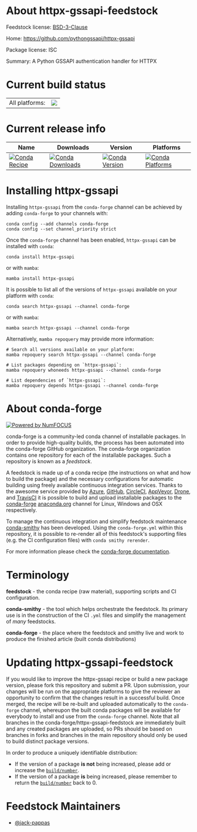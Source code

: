 About httpx-gssapi-feedstock
============================

Feedstock license: [BSD-3-Clause](https://github.com/conda-forge/httpx-gssapi-feedstock/blob/main/LICENSE.txt)

Home: https://github.com/pythongssapi/httpx-gssapi

Package license: ISC

Summary: A Python GSSAPI authentication handler for HTTPX

Current build status
====================


<table><tr><td>All platforms:</td>
    <td>
      <a href="https://dev.azure.com/conda-forge/feedstock-builds/_build/latest?definitionId=23736&branchName=main">
        <img src="https://dev.azure.com/conda-forge/feedstock-builds/_apis/build/status/httpx-gssapi-feedstock?branchName=main">
      </a>
    </td>
  </tr>
</table>

Current release info
====================

| Name | Downloads | Version | Platforms |
| --- | --- | --- | --- |
| [![Conda Recipe](https://img.shields.io/badge/recipe-httpx--gssapi-green.svg)](https://anaconda.org/conda-forge/httpx-gssapi) | [![Conda Downloads](https://img.shields.io/conda/dn/conda-forge/httpx-gssapi.svg)](https://anaconda.org/conda-forge/httpx-gssapi) | [![Conda Version](https://img.shields.io/conda/vn/conda-forge/httpx-gssapi.svg)](https://anaconda.org/conda-forge/httpx-gssapi) | [![Conda Platforms](https://img.shields.io/conda/pn/conda-forge/httpx-gssapi.svg)](https://anaconda.org/conda-forge/httpx-gssapi) |

Installing httpx-gssapi
=======================

Installing `httpx-gssapi` from the `conda-forge` channel can be achieved by adding `conda-forge` to your channels with:

```
conda config --add channels conda-forge
conda config --set channel_priority strict
```

Once the `conda-forge` channel has been enabled, `httpx-gssapi` can be installed with `conda`:

```
conda install httpx-gssapi
```

or with `mamba`:

```
mamba install httpx-gssapi
```

It is possible to list all of the versions of `httpx-gssapi` available on your platform with `conda`:

```
conda search httpx-gssapi --channel conda-forge
```

or with `mamba`:

```
mamba search httpx-gssapi --channel conda-forge
```

Alternatively, `mamba repoquery` may provide more information:

```
# Search all versions available on your platform:
mamba repoquery search httpx-gssapi --channel conda-forge

# List packages depending on `httpx-gssapi`:
mamba repoquery whoneeds httpx-gssapi --channel conda-forge

# List dependencies of `httpx-gssapi`:
mamba repoquery depends httpx-gssapi --channel conda-forge
```


About conda-forge
=================

[![Powered by
NumFOCUS](https://img.shields.io/badge/powered%20by-NumFOCUS-orange.svg?style=flat&colorA=E1523D&colorB=007D8A)](https://numfocus.org)

conda-forge is a community-led conda channel of installable packages.
In order to provide high-quality builds, the process has been automated into the
conda-forge GitHub organization. The conda-forge organization contains one repository
for each of the installable packages. Such a repository is known as a *feedstock*.

A feedstock is made up of a conda recipe (the instructions on what and how to build
the package) and the necessary configurations for automatic building using freely
available continuous integration services. Thanks to the awesome service provided by
[Azure](https://azure.microsoft.com/en-us/services/devops/), [GitHub](https://github.com/),
[CircleCI](https://circleci.com/), [AppVeyor](https://www.appveyor.com/),
[Drone](https://cloud.drone.io/welcome), and [TravisCI](https://travis-ci.com/)
it is possible to build and upload installable packages to the
[conda-forge](https://anaconda.org/conda-forge) [anaconda.org](https://anaconda.org/)
channel for Linux, Windows and OSX respectively.

To manage the continuous integration and simplify feedstock maintenance
[conda-smithy](https://github.com/conda-forge/conda-smithy) has been developed.
Using the ``conda-forge.yml`` within this repository, it is possible to re-render all of
this feedstock's supporting files (e.g. the CI configuration files) with ``conda smithy rerender``.

For more information please check the [conda-forge documentation](https://conda-forge.org/docs/).

Terminology
===========

**feedstock** - the conda recipe (raw material), supporting scripts and CI configuration.

**conda-smithy** - the tool which helps orchestrate the feedstock.
                   Its primary use is in the construction of the CI ``.yml`` files
                   and simplify the management of *many* feedstocks.

**conda-forge** - the place where the feedstock and smithy live and work to
                  produce the finished article (built conda distributions)


Updating httpx-gssapi-feedstock
===============================

If you would like to improve the httpx-gssapi recipe or build a new
package version, please fork this repository and submit a PR. Upon submission,
your changes will be run on the appropriate platforms to give the reviewer an
opportunity to confirm that the changes result in a successful build. Once
merged, the recipe will be re-built and uploaded automatically to the
`conda-forge` channel, whereupon the built conda packages will be available for
everybody to install and use from the `conda-forge` channel.
Note that all branches in the conda-forge/httpx-gssapi-feedstock are
immediately built and any created packages are uploaded, so PRs should be based
on branches in forks and branches in the main repository should only be used to
build distinct package versions.

In order to produce a uniquely identifiable distribution:
 * If the version of a package **is not** being increased, please add or increase
   the [``build/number``](https://docs.conda.io/projects/conda-build/en/latest/resources/define-metadata.html#build-number-and-string).
 * If the version of a package **is** being increased, please remember to return
   the [``build/number``](https://docs.conda.io/projects/conda-build/en/latest/resources/define-metadata.html#build-number-and-string)
   back to 0.

Feedstock Maintainers
=====================

* [@jack-pappas](https://github.com/jack-pappas/)

